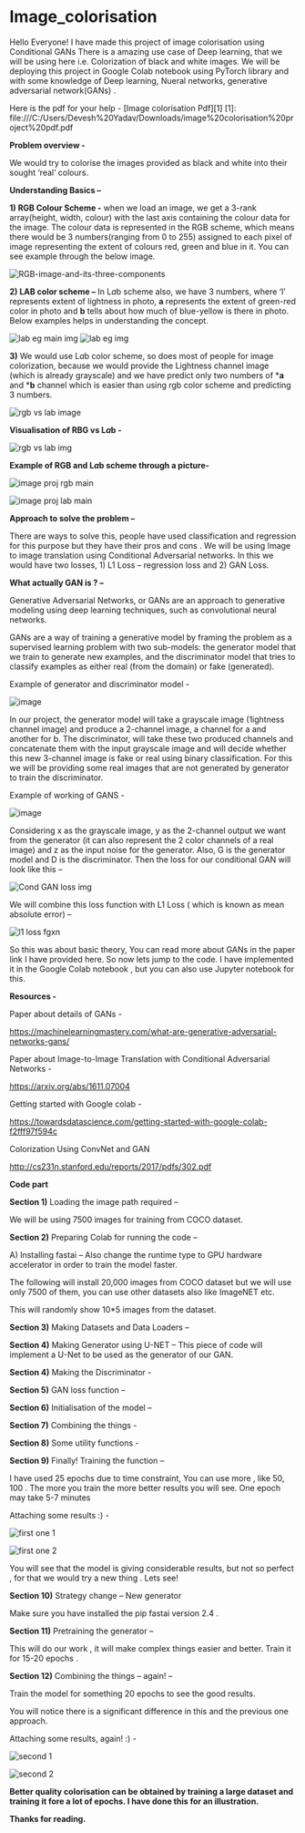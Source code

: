 # Image_colorisation
Hello Everyone! I have made this project of image colorisation using Conditional GANs
There is a amazing use case of Deep learning, that we will be using here i.e. Colorization of black and white images.  We will be deploying this project in Google Colab notebook using PyTorch library and with some knowledge of Deep learning, Nueral networks, generative adversarial network(GANs) .


Here is the pdf for your help - [Image colorisation Pdf][1]
[1]: file:///C:/Users/Devesh%20Yadav/Downloads/image%20colorisation%20project%20pdf.pdf


**Problem overview -**

We would try to colorise the images provided as black and white into their sought ‘real’ colours. 



**Understanding Basics –** 

**1)	RGB Colour Scheme -** when we load an image, we get a 3-rank array(height, width, colour) with the last axis containing the colour data for the image. The colour data is represented in the RGB scheme, which means there would be 3 numbers(ranging from 0 to 255) assigned to each pixel of image representing the extent of colours red, green and blue in it. You can see example through the below image. 


![RGB-image-and-its-three-components](https://user-images.githubusercontent.com/77203935/176382601-8e47ef1c-8897-4b39-bcb5-9f77a092af09.png)



**2)	LAB color scheme –** In L*a*b scheme also, we have 3 numbers, where ‘l’ represents extent of lightness in photo, **a** represents the extent of green-red color in photo and **b** tells about how much of blue-yellow is there in photo. Below examples helps in understanding the concept.


![lab eg main img](https://user-images.githubusercontent.com/77203935/176383422-8fbb19d9-8b1a-4610-a5cb-d23ffe7e187c.jpg)
![lab eg img](https://user-images.githubusercontent.com/77203935/176383454-1dd744e3-8ad9-4222-ab97-a7ad3c581e36.jpg)



**3)**	We would use L*a*b color scheme, so does most of people for image colorization, because we would provide the Lightness channel image (which is already grayscale) and we have predict only two numbers of ***a** and ***b** channel which is easier than using rgb color scheme and predicting 3 numbers.


![rgb vs lab image](https://user-images.githubusercontent.com/77203935/176385057-3522fc85-d623-4ee6-a879-a46c8f5a1354.png)



**Visualisation of RBG vs L*a*b -**


![rgb vs lab img](https://user-images.githubusercontent.com/77203935/176385089-29ac40ea-9906-4dee-8632-5d09523a03fa.jpg)




**Example of RGB and L*a*b scheme through a picture-**

![image proj rgb main](https://user-images.githubusercontent.com/77203935/176385666-77f9dd3f-7870-4293-9e7a-364c27fe5087.jpeg)


![image proj lab main](https://user-images.githubusercontent.com/77203935/176385148-1aedff41-90db-48a2-9503-2c2e066705f9.jpeg)




**Approach to solve the problem –**

There are ways to solve this, people have used classification and regression for this purpose but they have their pros and cons . We will be using Image to image translation using Conditional Adversarial networks. In this we would have two losses, 1) L1 Loss – regression loss and 2) GAN Loss. 



**What actually GAN is ? –**

Generative Adversarial Networks, or GANs are an approach to generative modeling using deep learning techniques, such as convolutional neural networks.

GANs are a way of training a generative model by framing the problem as a supervised learning problem with two sub-models: the generator model that we train to generate new examples, and the discriminator model that tries to classify examples as either real (from the domain) or fake (generated).

Example of generator and discriminator model -

![image](https://user-images.githubusercontent.com/77203935/176389713-5cfc7e3b-9c71-4107-b880-1b8b51d63c16.png)



In our project, the generator model will take a grayscale image (1ightness channel  image) and produce a 2-channel image, a channel for a and another for b.  The discriminator, will take these two produced channels and concatenate them with the input grayscale image and will decide whether this new 3-channel image is fake or real using binary classification. For this we will be providing some real images that are not generated by generator to train the discriminator. 

Example of working of GANS -


![image](https://user-images.githubusercontent.com/77203935/176389127-26880f54-9232-4e9d-8552-64b6caa56edf.png)


Considering x as the grayscale image,  y as the 2-channel output we want from the generator (it can also represent the 2 color channels of a real image) and z as the input noise for the generator. Also, G is the generator model and D is the discriminator. Then the loss for our conditional GAN will look like this – 

![Cond GAN loss img](https://user-images.githubusercontent.com/77203935/176386580-79d7709e-10a1-4c7c-89b0-ab09474fec5d.png)

We will combine this loss function with L1 Loss ( which is known as mean absolute error) –

![l1 loss fgxn](https://user-images.githubusercontent.com/77203935/176387528-142f0861-0a4e-43e8-aa10-8d2ed6100a95.jpeg)



So  this was about basic theory, You can read more about GANs in the paper link I have provided here. So now lets jump to the code. I have implemented it in the Google Colab notebook , but you can also use Jupyter notebook for this. 


**Resources -**


Paper about details of GANs - 

https://machinelearningmastery.com/what-are-generative-adversarial-networks-gans/

Paper about Image-to-Image Translation with Conditional Adversarial Networks - 

https://arxiv.org/abs/1611.07004

Getting started with Google colab -

https://towardsdatascience.com/getting-started-with-google-colab-f2fff97f594c

Colorization Using ConvNet and GAN

http://cs231n.stanford.edu/reports/2017/pdfs/302.pdf



**Code part**


**Section 1)** Loading the image path required – 

We will be using 7500 images for training from COCO dataset.


**Section 2)** Preparing Colab for running the code –

A)	Installing fastai – Also change the runtime type to GPU hardware accelerator in order to train the model faster. 

The following will install 20,000 images from COCO dataset but we will use only 7500 of them, you can use other datasets also like ImageNET etc. 

This will randomly show 10*5 images from the dataset.


**Section 3)** Making Datasets and Data Loaders – 


**Section 4)** Making Generator using U-NET – 
This piece of code will implement a U-Net to be used as the generator of our GAN.


**Section 4)** Making the Discriminator - 


**Section 5)** GAN loss function – 


**Section 6)** Initialisation of the model – 


**Section 7)** Combining the things - 


**Section 8)** Some utility functions - 


**Section 9)** Finally! Training the function – 

I have used 25 epochs due to time constraint, You can use more , like 50, 100 . The more you train the more better results  you will see. One epoch may take 5-7 minutes 

Attaching some results :) - 


![first one 1](https://user-images.githubusercontent.com/77203935/176417024-e8669a5e-5329-4923-a43c-2c54d8bdfdfc.png)

![first one 2](https://user-images.githubusercontent.com/77203935/176417311-f0f02824-6356-45b6-bd33-bee9a5f52386.png)



You will see that the model is giving considerable results, but not so perfect , for that we would try a new thing . Lets see!


**Section 10)** Strategy change  –  New generator 

Make sure you have installed the pip fastai version 2.4 .


**Section 11)** Pretraining the generator – 

This will do our work , it will make complex things easier and better. 
Train it for 15-20 epochs .


**Section 12)** Combining the things – again! – 

Train the  model for something 20 epochs to see the good results.

You will notice there is a significant difference in this and the previous one approach.

Attaching some results, again! :) - 


![second 1](https://user-images.githubusercontent.com/77203935/176417185-c72b7594-f967-4b50-9749-ad3823005c29.png)

![second 2](https://user-images.githubusercontent.com/77203935/176417231-b68f8e9d-1f33-45cd-ad42-3c919c0324c8.png)



**Better quality colorisation can be obtained by training a large dataset and training it fore a lot of epochs. I have done this for an illustration.**


**Thanks for reading.**

